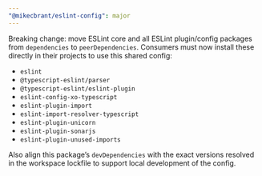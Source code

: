 ```yaml
---
"@mikecbrant/eslint-config": major
---
```


Breaking change: move ESLint core and all ESLint plugin/config packages from `dependencies` to `peerDependencies`. Consumers must now install these directly in their projects to use this shared config:

- `eslint`
- `@typescript-eslint/parser`
- `@typescript-eslint/eslint-plugin`
- `eslint-config-xo-typescript`
- `eslint-plugin-import`
- `eslint-import-resolver-typescript`
- `eslint-plugin-unicorn`
- `eslint-plugin-sonarjs`
- `eslint-plugin-unused-imports`

Also align this package’s `devDependencies` with the exact versions resolved in the workspace lockfile to support local development of the config.
